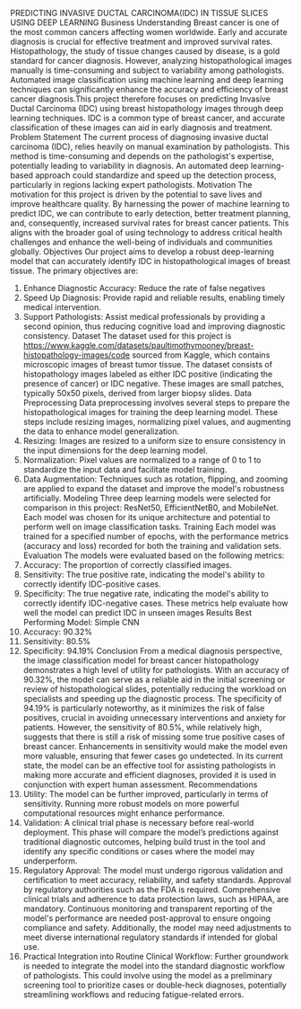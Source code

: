 PREDICTING INVASIVE DUCTAL  CARCINOMA(IDC) IN TISSUE SLICES USING DEEP LEARNING
Business Understanding
Breast cancer is one of the most common cancers affecting women worldwide. Early and accurate diagnosis is crucial for effective treatment and improved survival rates. Histopathology, the study of tissue changes caused by disease, is a gold standard for cancer diagnosis. However, analyzing histopathological images manually is time-consuming and subject to variability among pathologists. Automated image classification using machine learning and deep learning techniques can significantly enhance the accuracy and efficiency of breast cancer diagnosis.This project therefore focuses on predicting Invasive Ductal Carcinoma (IDC) using breast histopathology images through deep learning techniques. IDC is a common type of breast cancer, and accurate classification of these images can aid in early diagnosis and treatment.
Problem Statement
The current process of diagnosing invasive ductal carcinoma (IDC), relies heavily on manual examination by pathologists. This method is time-consuming and depends on the pathologist's expertise, potentially leading to variability in diagnosis. An automated deep learning-based approach could standardize and speed up the detection process, particularly in regions lacking expert pathologists.
Motivation
The motivation for this project is driven by the potential to save lives and improve healthcare quality. By harnessing the power of machine learning to predict IDC, we can contribute to early detection, better treatment planning, and, consequently, increased survival rates for breast cancer patients. This aligns with the broader goal of using technology to address critical health challenges and enhance the well-being of individuals and communities globally.
Objectives
Our project aims to develop a robust deep-learning model that can accurately identify IDC in histopathological images of breast tissue. The primary objectives are: 
1. Enhance Diagnostic Accuracy: Reduce the rate of false negatives
2. Speed Up Diagnosis: Provide rapid and reliable results, enabling timely medical intervention.
3. Support Pathologists: Assist medical professionals by providing a second opinion, thus reducing cognitive load and improving diagnostic consistency.
Dataset
The dataset used for this project is https://www.kaggle.com/datasets/paultimothymooney/breast-histopathology-images/code sourced from Kaggle, which contains microscopic images of breast tumor tissue. The dataset consists of histopathology images labeled as either IDC positive (indicating the presence of cancer) or IDC negative. These images are small patches, typically 50x50 pixels, derived from larger biopsy slides.
Data Preprocessing
Data preprocessing involves several steps to prepare the histopathological images for training the deep learning model. These steps include resizing images, normalizing pixel values, and augmenting the data to enhance model generalization.
1. Resizing: Images are resized to a uniform size to ensure consistency in the input dimensions for the deep learning model.
2. Normalization: Pixel values are normalized to a range of 0 to 1 to standardize the input data and facilitate model training.
3. Data Augmentation: Techniques such as rotation, flipping, and zooming are applied to expand the dataset and improve the model's robustness artificially.
Modeling
Three deep learning models were selected for comparison in this project: ResNet50, EfficientNetB0, and MobileNet. Each model was chosen for its unique architecture and potential to perform well on image classification tasks.
Training
Each model was trained for a specified number of epochs, with the performance metrics (accuracy and loss) recorded for both the training and validation sets.
Evaluation
The models were evaluated based on the following metrics:
1. Accuracy: The proportion of correctly classified images.
2. Sensitivity: The true positive rate, indicating the model's ability to correctly identify IDC-positive cases.
3. Specificity: The true negative rate, indicating the model's ability to correctly identify IDC-negative cases.
These metrics help evaluate how well the model can predict IDC in unseen images
Results
Best Performing Model: Simple CNN
1. Accuracy: 90.32%
2. Sensitivity: 80.5%
3. Specificity: 94.19%
Conclusion
From a medical diagnosis perspective, the image classification model for breast cancer histopathology demonstrates a high level of utility for pathologists. With an accuracy of 90.32%, the model can serve as a reliable aid in the initial screening or review of histopathological slides, potentially reducing the workload on specialists and speeding up the diagnostic process. The specificity of 94.19% is particularly noteworthy, as it minimizes the risk of false positives, crucial in avoiding unnecessary interventions and anxiety for patients. However, the sensitivity of 80.5%, while relatively high, suggests that there is still a risk of missing some true positive cases of breast cancer. Enhancements in sensitivity would make the model even more valuable, ensuring that fewer cases go undetected. In its current state, the model can be an effective tool for assisting pathologists in making more accurate and efficient diagnoses, provided it is used in conjunction with expert human assessment.
Recommendations
1. Utility: The model can be further improved, particularly in terms of sensitivity. Running more robust models on more powerful computational resources might enhance performance.
2. Validation: A clinical trial phase is necessary before real-world deployment. This phase will compare the model’s predictions against traditional diagnostic outcomes, helping build trust in the tool and identify any specific conditions or cases where the model may underperform.
3. Regulatory Approval: The model must undergo rigorous validation and certification to meet accuracy, reliability, and safety standards. Approval by regulatory authorities such as the FDA is required. Comprehensive clinical trials and adherence to data protection laws, such as HIPAA, are mandatory. Continuous monitoring and transparent reporting of the model's performance are needed post-approval to ensure ongoing compliance and safety. Additionally, the model may need adjustments to meet diverse international regulatory standards if intended for global use.
4. Practical Integration into Routine Clinical Workflow: Further groundwork is needed to integrate the model into the standard diagnostic workflow of pathologists. This could involve using the model as a preliminary screening tool to prioritize cases or double-heck diagnoses, potentially streamlining workflows and reducing fatigue-related errors.
